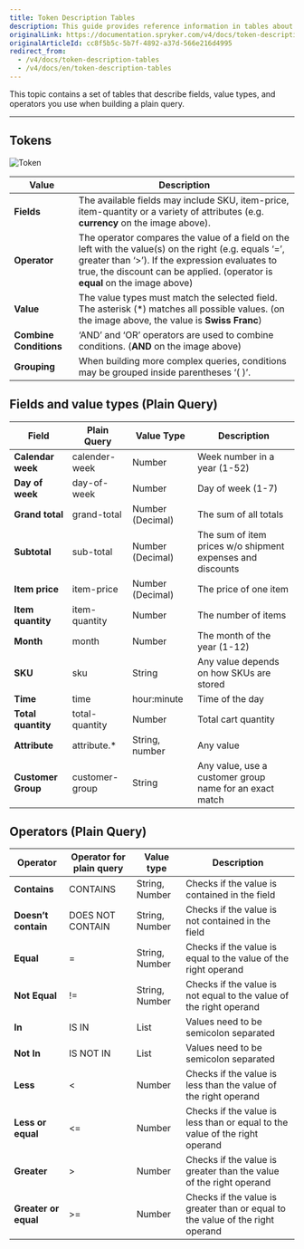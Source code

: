 ```yaml
---
title: Token Description Tables
description: This guide provides reference information in tables about fields and value types, operators you enter when creating a plain query.
originalLink: https://documentation.spryker.com/v4/docs/token-description-tables
originalArticleId: cc8f5b5c-5b7f-4892-a37d-566e216d4995
redirect_from:
  - /v4/docs/token-description-tables
  - /v4/docs/en/token-description-tables
---
```


This topic contains a set of tables that describe fields, value types, and operators you use when building a plain query.
***
## Tokens

![Token](https://spryker.s3.eu-central-1.amazonaws.com/docs/User+Guides/Back+Office+User+Guides/Discount/Token+Description+Tables/tokens.png) 

| Value | Description |
| --- | --- |
| **Fields** | The available fields may include SKU, item-price, item-quantity or a variety of attributes (e.g. **currency** on the image above). |
| **Operator** | The operator compares the value of a field on the left with the value(s) on the right (e.g. equals ‘=’, greater than ‘>’). If the expression evaluates to true, the discount can be applied. (operator is **equal** on the image above) |
| **Value** | The value types must match the selected field. The asterisk (*) matches all possible values. (on the image above, the value is **Swiss Franc**)|
| **Combine Conditions** | ‘AND’ and ‘OR’ operators are used to combine conditions. (**AND** on the image above) |
|**Grouping**|When building more complex queries, conditions may be grouped inside parentheses ‘( )’.|

## Fields and value types (Plain Query)
|Field|Plain Query|Value Type|Description|
|-|-|-|-|
|**Calendar week**|calender-week|Number|Week number in a year (1-52)|
|**Day of week**|day-of-week|Number|Day of week (1-7)|
|**Grand total**|grand-total|Number (Decimal)|The sum of all totals|
|**Subtotal**|sub-total|Number (Decimal)|The sum of item prices w/o shipment expenses and discounts|
|**Item price**|item-price|Number (Decimal)|The price of one item|
|**Item quantity**|item-quantity|Number|The number of items|
|**Month**|month|Number|The month of the year (1-12)|
|**SKU**|sku|String|Any value depends on how SKUs are stored|
|**Time**|time|hour:minute|Time of the day|
|**Total quantity**|total-quantity|Number|Total cart quantity|
|**Attribute**|attribute.*|String, number|Any value|
|**Customer Group**|customer-group|String|Any value, use a customer group name for an exact match|

## Operators (Plain Query)
|**Operator**|Operator for plain query|Value type|Description|
|-|-|-|-|
|**Contains**|CONTAINS|String, Number|Checks if the value is contained in the field|
|**Doesn’t contain**|DOES NOT CONTAIN|String, Number|Checks if the value is not contained in the field
|**Equal**|=|String, Number|Checks if the value is equal to the value of the right operand|
|**Not Equal**|!=|String, Number|Checks if the value is not equal to the value of the right operand|
|**In**|IS IN|List|Values need to be semicolon separated|
|**Not In**|IS NOT IN|List|Values need to be semicolon separated|
|**Less**|<|Number|Checks if the value is less than the value of the right operand|
|**Less or equal**|<=|Number|Checks if the value is less than or equal to the value of the right operand|
|**Greater**|>|Number|Checks if the value is greater than the value of the right operand|
|**Greater or equal**|>=|Number|Checks if the value is greater than or equal to the value of the right operand|
